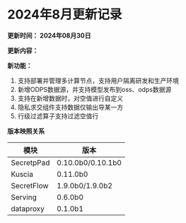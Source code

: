# 2024年8月更新记录

**更新时间： 2024年08月30日**

**更新内容：**

**新功能：**

1. 支持部署并管理多计算节点，支持用户隔离研发和生产环境
2. 新增ODPS数据源，并支持模型发布到oss、odps数据源
3. 支持在新增数据时，对空值进行自定义
4. 隐私求交组件支持数据仅输出导某一方
5. 行级过滤算子支持过滤空值行

**版本映照关系**

| **模块**     | **版本**            |
|------------|-------------------|
| SecretpPad | 0.10.0b0/0.10.1b0 |
| Kuscia     | 0.11.0b0          |
| SecretFlow | 1.9.0b0/1.9.0b2   |
| Serving    | 0.6.0b0           |
| dataproxy  | 0.1.0b1           |
